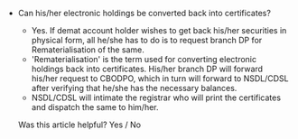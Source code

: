 *   Can his/her electronic holdings be converted back into certificates?
    
    *   Yes. If demat account holder wishes to get back his/her securities in physical form, all he/she has to do is to request branch DP for Rematerialisation of the same.
    *   'Rematerialisation' is the term used for converting electronic holdings back into certificates. His/her branch DP will forward his/her request to CBODPO, which in turn will forward to NSDL/CDSL after verifying that he/she has the necessary balances.
    *   NSDL/CDSL will intimate the registrar who will print the certificates and dispatch the same to him/her.
    
    Was this article helpful? Yes / No